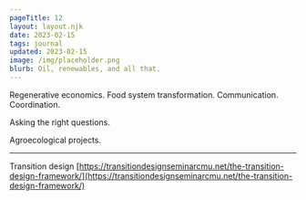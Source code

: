 ```yaml
---
pageTitle: 12 
layout: layout.njk
date: 2023-02-15
tags: journal
updated: 2023-02-15
image: /img/placeholder.png
blurb: Oil, renewables, and all that. 
---
```


Regenerative economics.
Food system transformation.
Communication.
Coordination.

Asking the right questions.

Agroecological projects.

---

Transition design [https://transitiondesignseminarcmu.net/the-transition-design-framework/](https://transitiondesignseminarcmu.net/the-transition-design-framework/)
